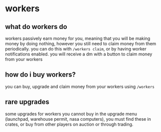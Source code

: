 # workers

## what do workers do

workers passively earn money for you, meaning that you will be making money by doing nothing,
however you still need to claim money from them periodically. you can do this with `/workers claim`,
or by having worker notifications enabled. you will receive a dm with a button to claim money from
your workers

## how do i buy workers?

you can buy, upgrade and claim money from your workers using `/workers`

## rare upgrades

some upgrades for workers you cannot buy in the upgrade menu (launchpad, warehouse permit, nasa
computers), you must find these in crates, or buy from other players on auction or through trading.
